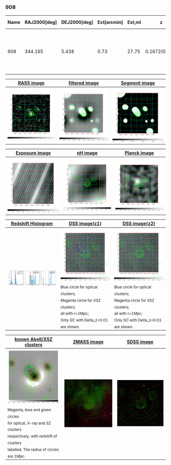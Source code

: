 <div STYLE="page-break-after: always;"></div>

### 908

|Name|RAJ2000[deg]|DEJ2000[deg] |Ext[arcmin]| Ext,ml | z | z_src| C|GC(XSZ,Delta_z<0.01)| GC(OPT,Delta_z<0.01)|GC| R_sig[arcmin] | R500[arcmin] | R500[Mpc]| CRsig[c/s] | CR500[c/s] |L500[1E44 erg/s]|F500[1E-12 erg/s/cm^2]| M500[1E14 Msun]|Tx[keV]|Cnt_sig|Beta|Rc[arcmin]|Comment|Alias|
|---|---|---|---|---|---|------|---|--------|---------|----------|---|---|---|---|---|---|---|---|---|---|---|---|---|---|
|908| 344.165| 5.438| 0.73| 27.75| 0.1672(0.005)| z1, z_xsz| B| F20, SPI| N, RM| A, C, F20, MCXC, N, PSZ2, SPI, W| 6.362| 7.273| 1.248| 0.347(0.039)| 0.355(0.040)| 5.053(0.182)| 6.542(0.236)| 6.51(0.11)| 7.18(0.08)| 143.9| 0.925(-0.087+0.054)| 2.542(-0.366+0.271)| An SZ cluster with $z$ = 0.1696 and offset = 1.15 Mpc(6.64 arcmin)| k004|

|[RASS image](../image/908/908_img.pdf)|[filtered image](../image/908/908_fil.pdf)|[Segment image](../image/908/908_seg.pdf)|
|-------------------|--------------------|-------------------|
| <img src="../image/908/908_img.png" width="300">  | <img src="../image/908/908_fil.png" width="300">   | <img src="../image/908/908_seg.png" width="300">  |

|[Exposure image](../image/908/908_mex.pdf)| [nH image](../image/908/908_nh.pdf)| [Planck image](../image/908/908_p.pdf)|
|-------------------|--------------------|-------------------|
|<img src="../image/908/908_mex.png" width="300">   | <img src="../image/908/908_nh.png" width="300">    | <img src="../image/908/908_p.png" width="300"> |

|[Redshift Histogram](../image/908/908_zg.pdf) | [DSS image(z1)](../image/908/908_dss_z1.pdf)      |  [DSS image(z2)](../image/908/908_dss_z2.pdf)    |
|-------------------|--------------------|-------------------|
|<img src="../image/908/908_zg.png" width="300"> |<img src="../image/908/908_dss_z1.png" width="300"> <sub><br>Blue circle for optical clusters; <br>Magenta circle for XSZ clusters; <br>all with r=1Mpc; <br>Only GC with Delta_z<0.01 are shown. </sub>| <img src="../image/908/908_dss_z2.png" width="300"><sub><br>Blue circle for optical clusters; <br>Magenta circle for XSZ clusters; <br>all with r=1Mpc; <br>Only GC with Delta_z<0.01 are shown. </sub> |

|[known Abell/XSZ clusters](../image/908/908_gc.pdf) | [2MASS image](../image/908/908_2mass.pdf)      |[SDSS image](../image/908/908_sdss.pdf)   |
|-------------------|-------------------|-------------------|
|<img src=../image/908/908_gc.png width="300"> <br><sub>Magenta, blue and green circles <br>for optical, X-ray and SZ clusters <br>respectively, with redshift of clusters <br>labelled. The radius of circles <br>are 1Mpc.</sub>|<img src="../image/908/908_2mass.png" width="300">  | <img src="../image/908/908_sdss.png" width="300">  |




